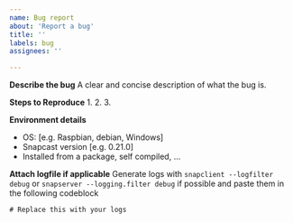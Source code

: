 ```yaml
---
name: Bug report
about: 'Report a bug'
title: ''
labels: bug
assignees: ''

---
```


**Describe the bug**
A clear and concise description of what the bug is.

**Steps to Reproduce**
1.
2.
3.

**Environment details**
- OS: [e.g. Raspbian, debian, Windows]
- Snapcast version [e.g. 0.21.0]
- Installed from a package, self compiled, ...

**Attach logfile if applicable**
Generate logs with `snapclient --logfilter debug` or `snapserver --logging.filter debug` if possible and paste them in the following codeblock

```log
# Replace this with your logs
```
